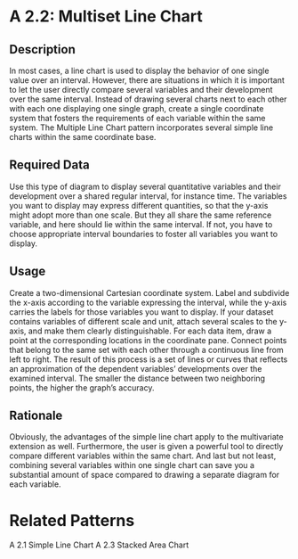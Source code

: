# A 2.2: Multiset Line Chart

## Description 

In most cases, a line chart is used to display the behavior of one single value over an interval. However, there are situations in which it is important to let the user directly compare several variables and their development over the same interval. Instead of drawing several charts next to each other with each one displaying one single graph, create a single coordinate system that fosters the requirements of each variable within the same system. The Multiple Line Chart pattern incorporates several simple line charts within the same coordinate base.

## Required Data 

Use this type of diagram to display several quantitative variables and their development over a shared regular interval, for instance time. The variables you want to display may express different quantities, so that the y-axis might adopt more than one scale. But they all share the same reference variable, and here should lie within the same interval. If not, you have to choose appropriate interval boundaries to foster all variables you want to display.

## Usage

Create a two-dimensional Cartesian coordinate system. Label and subdivide the x-axis according to the variable expressing the interval, while the y-axis carries the labels for those variables you want to display. If your dataset contains variables of different scale and unit, attach several scales to the y-axis, and make them clearly distinguishable. For each data item, draw a point at the corresponding locations in the coordinate pane. Connect points that belong to the same set with each other through a continuous line from left to right. The result of this process is a set of lines or curves that reflects an approximation of the dependent variables’ developments over the examined interval. The smaller the distance between two neighboring points, the higher the graph’s accuracy.	

## Rationale

Obviously, the advantages of the simple line chart apply to the multivariate extension as well. Furthermore, the user is given a powerful tool to directly compare different variables within the same chart. And last but not least, combining several variables within one single chart can save you a substantial amount of space compared to drawing a separate diagram for each variable.

# Related Patterns

A 2.1 Simple Line Chart
A 2.3 Stacked Area Chart